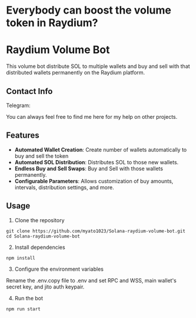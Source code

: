 # Everybody can boost the volume token in Raydium?

# Raydium Volume Bot

This volume bot distribute SOL to multiple wallets and buy and sell with that distributed wallets permanently on the Raydium platform.

## Contact Info

Telegram:

You can always feel free to find me here for my help on other projects.

## Features

- **Automated Wallet Creation**: Create number of wallets automatically to buy and sell the token
- **Automated SOL Distribution**: Distributes SOL to those new wallets.
- **Endless Buy and Sell Swaps**: Buy and Sell with those wallets permanently.
- **Configurable Parameters**: Allows customization of buy amounts, intervals, distribution settings, and more.

## Usage

1. Clone the repository

```
git clone https://github.com/myato1023/Solana-raydium-volume-bot.git
cd Solana-raydium-volume-bot
```

2. Install dependencies

```
npm install
```

3. Configure the environment variables

Rename the .env.copy file to .env and set RPC and WSS, main wallet's secret key, and jito auth keypair.

4. Run the bot

```
npm run start
```

